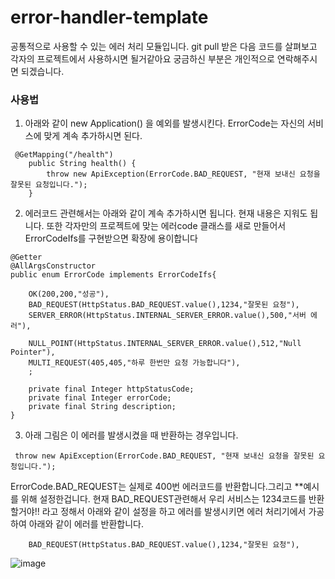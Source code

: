 # error-handler-template
공통적으로 사용할 수 있는 에러 처리 모듈입니다. 
git pull 받은 다음 코드를 살펴보고 각자의 프로젝트에서 사용하시면 될거같아요 
궁금하신 부분은 개인적으로 연락해주시면 되겠습니다. 

### 사용법

1. 아래와 같이 new Application() 을 예외를 발생시킨다. ErrorCode는 자신의 서비스에 맞게 계속 추가하시면 된다.

```
 @GetMapping("/health")
    public String health() {
        throw new ApiException(ErrorCode.BAD_REQUEST, "현재 보내신 요청을 잘못된 요청입니다.");
    }
```

2. 에러코드 관련해서는 아래와 같이 계속 추가하시면 됩니다. 현재 내용은 지워도 됩니다. 또한 각자만의 프로젝트에 맞는 에러code 클래스를 새로 만들어서
   ErrorCodeIfs를 구현받으면 확장에 용이합니다

```
@Getter
@AllArgsConstructor
public enum ErrorCode implements ErrorCodeIfs{

    OK(200,200,"성공"),
    BAD_REQUEST(HttpStatus.BAD_REQUEST.value(),1234,"잘못된 요청"),
    SERVER_ERROR(HttpStatus.INTERNAL_SERVER_ERROR.value(),500,"서버 에러"),

    NULL_POINT(HttpStatus.INTERNAL_SERVER_ERROR.value(),512,"Null Pointer"),
    MULTI_REQUEST(405,405,"하루 한번만 요청 가능합니다"),
    ;

    private final Integer httpStatusCode;
    private final Integer errorCode;
    private final String description;
}

```
3. 아래 그림은 이 에러를 발생시켰을 때 반환하는 경우입니다.
```
 throw new ApiException(ErrorCode.BAD_REQUEST, "현재 보내신 요청을 잘못된 요청입니다."); 
```

ErrorCode.BAD_REQUEST는 실제로 400번 에러코드를 반환합니다.그리고 
**예시를 위해 설정한겁니다. 
현재 BAD_REQUEST관련해서 우리 서비스는 1234코드를 반환할거야!! 라고 정해서 아래와 같이 설정을 하고 에러를 발생시키면
에러 처리기에서 가공하여 아래와 같이 에러를 반환합니다.
```
    BAD_REQUEST(HttpStatus.BAD_REQUEST.value(),1234,"잘못된 요청"),
```

![image](https://github.com/user-attachments/assets/45ed507e-e0c2-4d1b-b1c7-2738d8446bc1)



